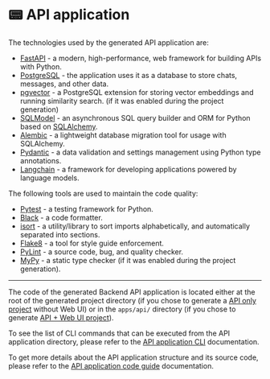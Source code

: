 # 📟 API application

The technologies used by the generated API application are:

- [FastAPI](https://fastapi.tiangolo.com/) - a modern, high-performance, web framework for building APIs with Python.
- [PostgreSQL](https://www.postgresql.org/) - the application uses it as a database to store chats, messages, and other data.
- [pgvector](https://github.com/pgvector/pgvector) - a PostgreSQL extension for storing vector embeddings and running similarity search. (if it was enabled during the project generation)
- [SQLModel](https://sqlmodel.tiangolo.com/) - an asynchronous SQL query builder and ORM for Python based on [SQLAlchemy](https://docs.sqlalchemy.org/en/20/).
- [Alembic](https://alembic.sqlalchemy.org/en/latest/) - a lightweight database migration tool for usage with SQLAlchemy.
- [Pydantic](https://pydantic-docs.helpmanual.io/) - a data validation and settings management using Python type annotations.
- [Langchain](https://python.langchain.com/docs/) - a framework for developing applications powered by language models.

The following tools are used to maintain the code quality:

- [Pytest](https://docs.pytest.org/) - a testing framework for Python.
- [Black](https://black.readthedocs.io/en/stable/) - a code formatter.
- [isort](https://pycqa.github.io/isort/) - a utility/library to sort imports alphabetically, and automatically separated into sections.
- [Flake8](https://flake8.pycqa.org/en/latest/) - a tool for style guide enforcement.
- [PyLint](https://www.pylint.org/) - a source code, bug, and quality checker.
- [MyPy](https://mypy.readthedocs.io/en/stable/) - a static type checker (if it was enabled during the project generation).

---

The code of the generated Backend API application is located either at the root of the generated project directory (if you chose to generate a [API only project](./project-api.md) without Web UI) or in the `apps/api/` directory (if you chose to generate [API + Web UI project](./project-api-web.md)).

To see the list of CLI commands that can be executed from the API application directory, please refer to the [API application CLI](./app-api-cli.md) documentation.

To get more details about the API application structure and its source code, please refer to the [API application code guide](./app-api-code-guide.md) documentation.
